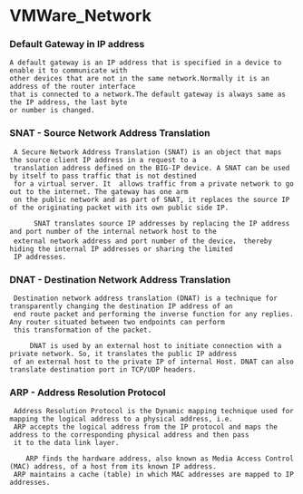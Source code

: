 # VMWare_Network


### Default Gateway in IP address

    A default gateway is an IP address that is specified in a device to enable it to communicate with
    other devices that are not in the same network.Normally it is an address of the router interface 
    that is connected to a network.The default gateway is always same as the IP address, the last byte
    or number is changed.

### SNAT - Source Network Address Translation

     A Secure Network Address Translation (SNAT) is an object that maps the source client IP address in a request to a 
     translation address defined on the BIG-IP device. A SNAT can be used by itself to pass traffic that is not destined 
     for a virtual server. It  allows traffic from a private network to go out to the internet. The gateway has one arm 
     on the public network and as part of SNAT, it replaces the source IP of the originating packet with its own public side IP.

          SNAT translates source IP addresses by replacing the IP address and port number of the internal network host to the
     external network address and port number of the device， thereby hiding the internal IP addresses or sharing the limited
     IP addresses.

### DNAT - Destination Network Address Translation

     Destination network address translation (DNAT) is a technique for transparently changing the destination IP address of an
     end route packet and performing the inverse function for any replies. Any router situated between two endpoints can perform
     this transformation of the packet.
     
         DNAT is used by an external host to initiate connection with a private network. So, it translates the public IP address 
     of an external host to the private IP of internal Host. DNAT can also translate destination port in TCP/UDP headers.

### ARP - Address Resolution Protocol

     Address Resolution Protocol is the Dynamic mapping technique used for mapping the logical address to a physical address, i.e.
     ARP accepts the logical address from the IP protocol and maps the address to the corresponding physical address and then pass
     it to the data link layer.
     
        ARP finds the hardware address, also known as Media Access Control (MAC) address, of a host from its known IP address. 
     ARP maintains a cache (table) in which MAC addresses are mapped to IP addresses.
